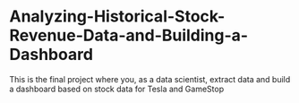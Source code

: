 # Analyzing-Historical-Stock-Revenue-Data-and-Building-a-Dashboard

This is the final project where you, as a data scientist, extract data and build a dashboard based on stock data for Tesla and GameStop 
